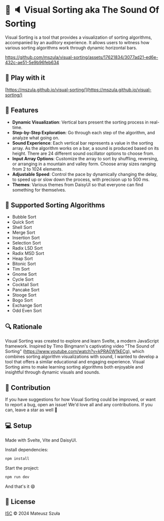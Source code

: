 # 🔮 🔈 Visual Sorting aka The Sound Of Sorting

Visual Sorting is a tool that provides a visualization of sorting algorithms, accompanied by an auditory experience. It allows users to witness how various sorting algorithms work through dynamic horizontal bars.

https://github.com/mszula/visual-sorting/assets/17621834/3077ad21-ed6e-432c-ae51-5e9b96feb634

## 🚀 Play with it

[https://mszula.github.io/visual-sorting/](https://mszula.github.io/visual-sorting/)

## 🌟 Features

- **Dynamic Visualization**: Vertical bars present the sorting process in real-time.
- **Step-by-Step Exploration**: Go through each step of the algorithm, and analyze what going on.
- **Sound Experience**: Each vertical bar represents a value in the sorting array. As the algorithm works on a bar, a sound is produced based on its height. There are 24 different sound oscillator options to choose from.
- **Input Array Options**: Customize the array to sort by shuffling, reversing, or arranging in a mountain and valley form. Choose array sizes ranging from 2 to 1024 elements.
- **Adjustable Speed**: Control the pace by dynamically changing the delay, to speed up or slow down the process, with precision up to 500 ms.
- **Themes**: Various themes from DaisyUI so that everyone can find something for themselves.

## 🤖 Supported Sorting Algorithms

- Bubble Sort
- Quick Sort
- Shell Sort
- Merge Sort
- Insertion Sort
- Selection Sort
- Radix LSD Sort
- Radix MSD Sort
- Heap Sort
- Bitonic Sort
- Tim Sort
- Gnome Sort
- Cycle Sort
- Cocktail Sort
- Pancake Sort
- Stooge Sort
- Bogo Sort
- Exchange Sort
- Odd Even Sort

## 🔍 Rationale

Visual Sorting was created to explore and learn Svelte, a modern JavaScript framework. Inspired by Timo Bingmann's captivating video "The Sound of Sorting" (https://www.youtube.com/watch?v=kPRA0W1kECg), which combines sorting algorithm visualizations with sound, I wanted to develop a tool that offers a similar educational and engaging experience. Visual Sorting aims to make learning sorting algorithms both enjoyable and insightful through dynamic visuals and sounds.

## 🙌 Contribution

If you have suggestions for how Visual Sorting could be improved, or want to report a bug, open an issue! We'd love all and any contributions. If you can, leave a star as well 🌟

## 💻 Setup

Made with Svelte, Vite and DaisyUI.

Install dependencies:

```bash
npm install
```

Start the project:

```bash
npm run dev
```

And that's it 😄

## 📄 License

[ISC](https://github.com/mszula/visual-sorting/blob/main/LICENSE) © 2024 Mateusz Szuła
